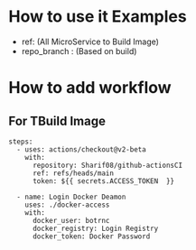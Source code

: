 # How to use it Examples
* ref: (All MicroService to Build Image)
* repo_branch : (Based on build)

# How to add workflow

## For TBuild Image

    steps:
      - uses: actions/checkout@v2-beta
        with:
          repository: Sharif08/github-actionsCI
          ref: refs/heads/main
          token: ${{ secrets.ACCESS_TOKEN  }}

      - name: Login Docker Deamon
        uses: ./docker-access
        with:
          docker_user: botrnc
          docker_registry: Login Registry
          docker_token: Docker Password

          